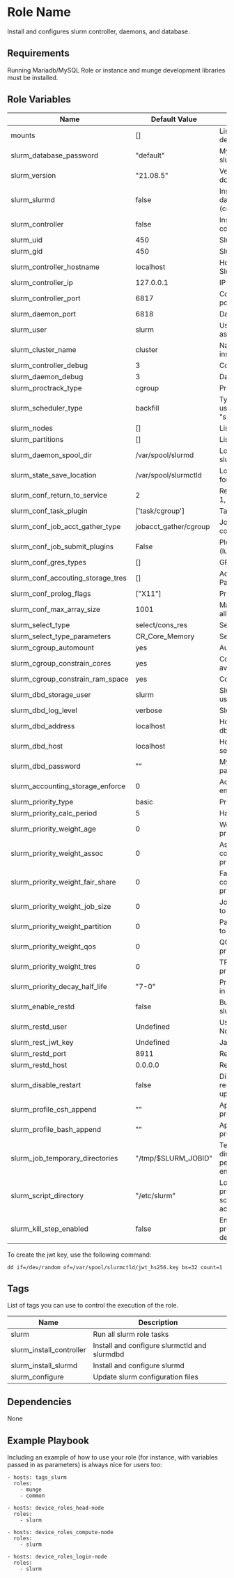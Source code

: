 Role Name
=========

Install and configures slurm controller, daemons, and database.

Requirements
------------

Running Mariadb/MySQL Role or instance and munge development libraries must be installed.

Role Variables
--------------

| Name                              | Default Value         | Description                                                                       |
| ----                              | -----                 | -----------                                                                       |
| mounts                            | []                    | List of dictionaries defining the mount                                           |
| slurm_database_password           | "default"             | Mysql password for slurm database user                                            |
| slurm_version                     | "21.08.5"             | Versino of slurm to download and install                                          |
| slurm_slurmd                      | false                 | Install as a slurm daemon (compute/login)                                         |
| slurm_controller                  | false                 | Install as a slurm controller                                                     |
| slurm_uid                         | 450                   | Slurm User ID                                                                     |
| slurm_gid                         | 450                   | Slurm group ID                                                                    |
| slurm_controller_hostname         | localhost             | Hostname for SlurmctldHost                                                        |
| slurm_controller_ip               | 127.0.0.1             | IP for SlurmctldHost                                                              |
| slurm_controller_port             | 6817                  | Controller listening port                                                         |
| slurm_daemon_port                 | 6818                  | Daemon listening port                                                             |
| slurm_user                        | slurm                 | User to run slurmctld as                                                          |
| slurm_cluster_name                | cluster               | Name for this cluster install                                                     |
| slurm_controller_debug            | 3                     | Controller debug level                                                            |
| slurm_daemon_debug                | 3                     | Daemon debug level                                                                |
| slurm_proctrack_type              | cgroup                | ProctrackType                                                                     |
| slurm_scheduler_type              | backfill              | Type of scheduler to uses (without "sched")                                       |
| slurm_nodes                       | []                    | List of nodes                                                                     |
| slurm_partitions                  | []                    | List of partitions                                                                |
| slurm_daemon_spool_dir            | /var/spool/slurmd     | Location on node for slurm daemon states                                          |
| slurm_state_save_location         | /var/spool/slurmctld  | Location on controller for state data                                             |
| slurm_conf_return_to_service      | 2                     | Return to service: 0, 1, or 2                                                     |
| slurm_conf_task_plugin            | ['task/cgroup']       | Task plugins to use                                                               |
| slurm_conf_job_acct_gather_type   | jobacct_gather/cgroup | Job accouting collection type                                                     |
| slurm_conf_job_submit_plugins     | False                 | Plugins to enable (lua)                                                           |
| slurm_conf_gres_types             | []                    | GRES Types used                                                                   |
| slurm_conf_accouting_storage_tres | []                    | AccoutingStorageTres Parameter                                                    |
| slurm_conf_prolog_flags           | ["X11"]               | PrologFlags                                                                       |
| slurm_conf_max_array_size         | 1001                  | Maximum array size allowed                                                        |
| slurm_select_type                 | select/cons_res       | Select type                                                                       |
| slurm_select_type_parameters      | CR_Core_Memory        | Select type parameter                                                             |
| slurm_cgroup_automount            | yes                   | Automount cgroups                                                                 |
| slurm_cgroup_constrain_cores      | yes                   | Constrain cores available                                                         |
| slurm_cgroup_constrain_ram_space  | yes                   | Constrain ram space                                                               |
| slurm_dbd_storage_user            | slurm                 | Slurmdbd service user                                                             |
| slurm_dbd_log_level               | verbose               | Slurmdbd log level                                                                |
| slurm_dbd_address                 | localhost             | Host ip address for dbd                                                           |
| slurm_dbd_host                    | localhost             | Hostname of dbd service                                                           |
| slurm_dbd_password                | ""                    | MySQL/Mariadb password                                                            |
| slurm_accounting_storage_enforce  | 0                     | Accounting enforcement                                                            |
| slurm_priority_type               | basic                 | Priority Plugin to use                                                            |
| slurm_priority_calc_period        | 5                     | Half lie decay time                                                               |
| slurm_priority_weight_age         | 0                     | Weight contribution to priority                                                   |
| slurm_priority_weight_assoc       | 0                     | Association contribution to priority                                              |
| slurm_priority_weight_fair_share  | 0                     | Fair share contribution to priority                                               |
| slurm_priority_weight_job_size    | 0                     | Job sizec ontribution to priority                                                 |
| slurm_priority_weight_partition   | 0                     | Partition contribution to priority                                                |
| slurm_priority_weight_qos         | 0                     | QOS contribution to priority                                                      |
| slurm_priority_weight_tres        | 0                     | TRES contribution to priority                                                     |
| slurm_priority_decay_half_life    | "7-0"                 | PriorityDecayHalfLife in slurm.conf                                               |
| slurm_enable_restd                | false                 | Build and install the slurm rest api                                              |
| slurm_restd_user                  | Undefined             | User to run api as. Not slurm or root                                             |
| slurm_rest_jwt_key                | Undefined             | Java Web Token Key                                                                |
| slurm_restd_port                  | 8911                  | Restapi port                                                                      |
| slurm_restd_host                  | 0.0.0.0               | Restapi host                                                                      |
| slurm_disable_restart             | false                 | Disable service restart when files are updated                                    |
| slurm_profile_csh_append          | ""                    | Append slurm csh profile scripts                                                  |
| slurm_profile_bash_append         | ""                    | Append slurm bash profile scripts                                                 |
| slurm_job_temporary_directories   | "/tmp/$SLURM_JOBID"   | Temporary slurm directories to create per job.  Can leverage enviroment variables |
| slurm_script_directory            | "/etc/slurm"          | Location to write prolog and epilog scripts for all nodes to access               |
| slurm_kill_step_enabled           | false                 | Enable kill step program and write defaults                                       |



To create the jwt key, use the following command:

    dd if=/dev/random of=/var/spool/slurmctld/jwt_hs256.key bs=32 count=1

Tags
----

List of tags you can use to control the execution of the role.

| Name                     | Description                                  |
| ----                     | -----------                                  |
| slurm                    | Run all slurm role tasks                     |
| slurm_install_controller | Install and configure slurmctld and slurmdbd |
| slurm_install_slurmd     | Install and configure slurmd                 |
| slurm_configure          | Update slurm configuration files             |


Dependencies
------------

None

Example Playbook
----------------

Including an example of how to use your role (for instance, with variables passed in as parameters) is always nice for users too:

    - hosts: tags_slurm
      roles:
        - munge
        - common

    - hosts: device_roles_head-node
      roles:
        - slurm

    - hosts: device_roles_compute-node
      roles:
        - slurm

    - hosts: device_roles_login-node
      roles:
        - slurm
